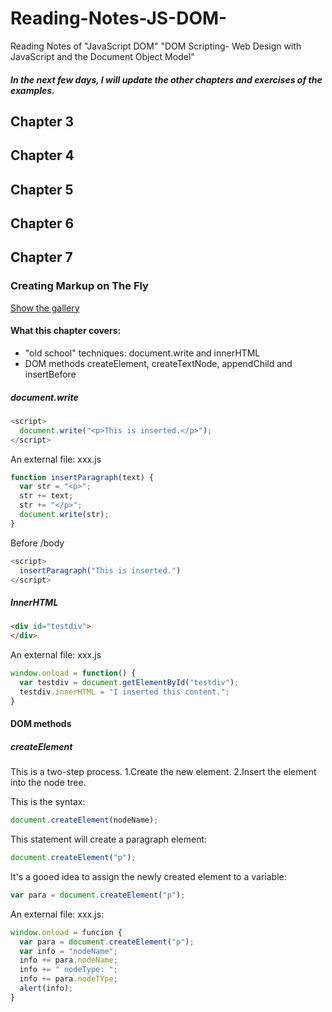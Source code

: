 # Reading-Notes-JS-DOM-
Reading Notes of  "JavaScript DOM" "DOM Scripting- Web Design with JavaScript and the Document Object Model"

##### In the next few days, I will update the other chapters and exercises of the examples.

## Chapter 3

## Chapter 4

## Chapter 5

## Chapter 6

## Chapter 7
### Creating Markup on The Fly
[Show the gallery](https://dengguning.github.io/Reading-Notes-JS-DOM-/ "Link to the Gallery")
#### What this chapter covers:
* "old school" techniques: document.write and innerHTML
* DOM methods createElement, createTextNode, appendChild and insertBefore

##### document.write
```javascript
<script>
  document.write("<p>This is inserted.</p>");
</script>
```

An external file: xxx.js
```javascript
function insertParagraph(text) {
  var str = "<p>";
  str += text;
  str += "</p>";
  document.write(str);
}
```

Before /body
```javascript
<script>
  insertParagraph("This is inserted.")
</script>
```

##### InnerHTML
```html
<div id="testdiv">
</div>
```

An external file: xxx.js
```javascript
window.onload = function() {
  var testdiv = document.getElementById("testdiv");
  testdiv.innerHTML = "I inserted this content.";
}
```


####  DOM methods

##### createElement

This is a two-step process.
1.Create the new element.
2.Insert the element into the node tree.

This is the syntax:
```javascript
document.createElement(nodeName);
```

This statement will create a paragraph element:
```javascript
document.createElement("p");
```

It's a gooed idea to assign the newly created element to a variable:
```javascript
var para = document.createElement("p");
```

An external file: xxx.js:

```javascript
window.onload = funcion {
  var para = document.createElement("p"); 
  var info = "nodeName"; 
  info += para.nodeName; 
  info += " nodeType: "; 
  info += para.nodeTYpe; 
  alert(info); 
}
```












